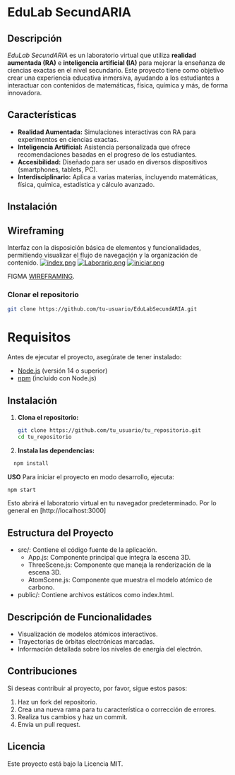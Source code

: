# EduLab SecundARIA

## Descripción

_EduLab SecundARIA_ es un laboratorio virtual que utiliza **realidad aumentada (RA)** e **inteligencia artificial (IA)** para mejorar la enseñanza de ciencias exactas en el nivel secundario. Este proyecto tiene como objetivo crear una experiencia educativa inmersiva, ayudando a los estudiantes a interactuar con contenidos de matemáticas, física, química y más, de forma innovadora.

## Características

- **Realidad Aumentada:** Simulaciones interactivas con RA para experimentos en ciencias exactas.
- **Inteligencia Artificial:** Asistencia personalizada que ofrece recomendaciones basadas en el progreso de los estudiantes.
- **Accesibilidad:** Diseñado para ser usado en diversos dispositivos (smartphones, tablets, PC).
- **Interdisciplinario:** Aplica a varias materias, incluyendo matemáticas, física, química, estadística y cálculo avanzado.

## Instalación

## Wireframing

Interfaz con la disposición básica de elementos y funcionalidades, permitiendo visualizar el flujo de navegación y la organización de contenido.
[![index.png](https://i.postimg.cc/mDY7XNV9/index.png)](https://postimg.cc/473KncD4)
[![Laborario.png](https://i.postimg.cc/Fs5NZ1xX/Laboratorio.png)](https://postimg.cc/grDCcz5g)
[![iniciar.png](https://i.postimg.cc/Tw5qTtSS/siguiente.png)](https://postimg.cc/cgZ8mBdM)


FIGMA [WIREFRAMING](https://www.figma.com/design/ShiY2umIUGWGlU9Bnhqs2n/Untitled?node-id=0-1&node-type=canvas&t=gG1rJaiKyHmqpoDA-0).



### Clonar el repositorio

```bash
git clone https://github.com/tu-usuario/EduLabSecundARIA.git
```


# Requisitos
Antes de ejecutar el proyecto, asegúrate de tener instalado:

- [Node.js](https://nodejs.org/) (versión 14 o superior)
- [npm](https://www.npmjs.com/) (incluido con Node.js)

## Instalación

1. **Clona el repositorio:**

   ```bash
   git clone https://github.com/tu_usuario/tu_repositorio.git
   cd tu_repositorio
   ```


2. **Instala las dependencias:**
```bash
  npm install
```
**USO**
Para iniciar el proyecto en modo desarrollo, ejecuta:
```bash
npm start
```

Esto abrirá el laboratorio virtual en tu navegador predeterminado. Por lo general en [http://localhost:3000]

## Estructura del Proyecto
- src/: Contiene el código fuente de la aplicación.
 	- App.js: Componente principal que integra la escena 3D.
 	- ThreeScene.js: Componente que maneja la renderización de la escena 3D.
	- AtomScene.js: Componente que muestra el modelo atómico de carbono.
- public/: Contiene archivos estáticos como index.html.
## Descripción de Funcionalidades
- Visualización de modelos atómicos interactivos.
- Trayectorias de órbitas electrónicas marcadas.
- Información detallada sobre los niveles de energía del electrón.

## Contribuciones
Si deseas contribuir al proyecto, por favor, sigue estos pasos:

1. Haz un fork del repositorio.
2. Crea una nueva rama para tu característica o corrección de errores.
3. Realiza tus cambios y haz un commit.
4. Envía un pull request.

## Licencia
Este proyecto está bajo la Licencia MIT.
